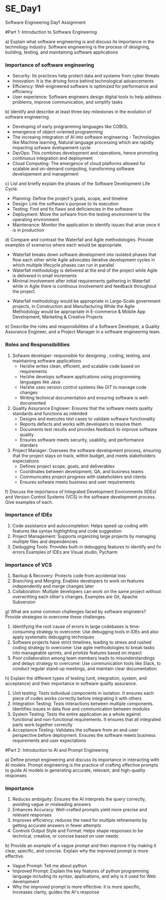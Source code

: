 # SE_Day1
Software Engineering Day1 Assignment

#Part 1: Introduction to Software Engineering

a) Explain what software engineering is and discuss its importance in the technology industry.
Software engineering is the process of designing, building, testing, and maintaining software applications
### Importance of software engineering
- Security: Its practices help protect data and systems from cyber threats
- Innovation: It is the driving force behind technological advancements
- Efficiency: Well-engineered software is optimized for performance and efficiency
- User experience: Software engineers design digital toolx to help address problems, improve communication, and simplify tasks

b) Identify and describe at least three key milestones in the evolution of software engineering.
- Developing of early programming languages like COBOL
- emergence of object-oriented programming 
- The increaing integration of AI into software engineering - Technologies like Machine learning, Natural language processing which are rapidly impacting sofware dvelopement cycle
- DevOps: This combines development and operations, hence promoting continuous integration and deployment
- Cloud Computing: The emergence of cloud platforms allowed for scalable and on-demand computing, transforming software developement and management 

c) List and briefly explain the phases of the Software Development Life Cycle.
- Planning: Define the project's goals, scope, and timeline
- Design: Link the software's purpose to its execution
- Testing: Find and fix flaws and deficiencies in the software
- Deployment: Move the sofware from the testing environment to the operating environment
- Maintenance: Monitor the application to identify issues that arise once it is in production

d) Compare and contrast the Waterfall and Agile methodologies. Provide examples of scenarios where each would be appropriate.
 - Waterfall breaks down software development into isolated phases that flow each other while Agile advocates iterative development cycles in which multiple lifecycle phases can run in parallel
 - Waterfall methodology is delivered at the end of the project while Agile is delivered in small increments 
 - Minimal involvement after initial requirements gathering in Waterfall while in Agile there is continous involvement and feedback throughout the project.
* Waterfall methodology would be appropriate in Large-Scale government projects, in Construction and Manufacturing While the Agile Methodology would be appropriate in E-commerce & Mobile App Development, Marketing & Creative Projects

e) Describe the roles and responsibilities of a Software Developer, a Quality Assurance Engineer, and a Project Manager in a software engineering team.
 ### Roles and Responsibilities
 1. Sofware developer: responsible for designing , coding, testing, and maintaining software applications
    - He/she writes clean, efficient, and scalable code based on requirements
    - He/she develops software applications using programming languages like Java
    - He/she uses version control systems like GIT to manage code changes
    - Writing technical documentation and ensuring software is well-documented
 2. Quality Assurance Engineer: Ensures that the software meets quality standards and functions as intended
    - Designs and executes test cases to validate software functionality
    - Reports defects and works with developers to resolve them
    - Documents test results and provides feedback to improve software quality
    - Ensures software meets security, usability, and performance standars
 3. Project Manager: Oversees the software development process, ensuring that the project stays on track, within budget, and meets stakeholders expectations
    - Defines project scope, goals, and deliverables
    - Coordinates between development, QA, and business teams
    - Communicates project progress with stakeholders and clients
    - Ensures sofware meets business and user requirements 

f) Discuss the importance of Integrated Development Environments (IDEs) and Version Control Systems (VCS) in the software development process. Give examples of each.
### Importance of IDEs
1. Code assistance and autocompletion: Helps speed up coding with features like syntax highlighting and code suggestion
2. Project Management: Supports organizing large projects by managing multiple files and dependencies
3. Dedugging Tools: Provides built-in debugging features to identify and fix errors
Examples of IDEs are Visual studio, Pycharm
### Importance of VCS
1. Backup & Recovery: Protects code from accidental loss
2. Branching and Merging: Enables developers to work on features independently and merge changes later
3. Collaboration: Multiple developers can work on the same project without overwritting each other's changes.
Examples are Git, Apache Subversion

g) What are some common challenges faced by software engineers? Provide strategies to overcome these challenges.
1. Identifying the root cause of errors in large codebases is time-consuming
   strategy to overcome: Use debugging tools in IDEs and also apply systematic debugging techniques
2. Software projects have strict timelines, leading to stress and rushed coding
   strategy to overcome: Use agile methodologies to break tasks into manageable sprints, and priotize features based on impact
3. Poor collaboration among team members leads to misunderstandings and delays
   strategy to overcome: Use communication tools like Slack, to conduct regular stand-up meetings, and maintain clear documentation 

h) Explain the different types of testing (unit, integration, system, and acceptance) and their importance in software quality assurance.
1. Unit testing: Tests individual components in isolation. It ensures each piece of codes works correctly before integrating it with others
2. Integration Testing: Tests interactions between multiple components. Identifies issues in data flow and communication between modules
3. System Testing: Tests the entire application as a whole against functional and non-functional requirements. It ensures that all integrated parts work together correctly
4. Acceptance Testing: Validates the software from an end-user perspective before deployment. Ensures the software meets business requirements and user expectations

#Part 2: Introduction to AI and Prompt Engineering


a) Define prompt engineering and discuss its importance in interacting with AI models.
Prompt engineering is the practice of crafting effective prompts to guide AI models in generating accurate, relevant, and high-quality responses
### Importance
1. Reduces ambiguity: Ensures the AI interprets the query correctly, avoiding vague or misleading answers
2. Enhances Accuracy: Well-crafted prompts yield more precise and relevant responses
3. Improves efficiency: reduces the need for multiple refinements by getting accurate answers in fewer attempts
4. Controls Output Style and Format: Helps shape responses to be technical, creative, or concise based on user needs  

b) Provide an example of a vague prompt and then improve it by making it clear, specific, and concise. Explain why the improved prompt is more effective.
- Vague Prompt: Tell me about python
- Improved Prompt: Explain the key features of python programming language including its syntax, applications, and why is it used for Web development
- Why the improved prompt is more effective: it is more specific, Increases clarity, guides the AI's response

